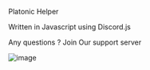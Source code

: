 Platonic Helper


Written in Javascript using Discord.js

Any questions ? Join Our support server


![image](https://user-images.githubusercontent.com/84399187/154234865-334ba588-a52c-4c21-90fe-710fba9b24ae.png)


